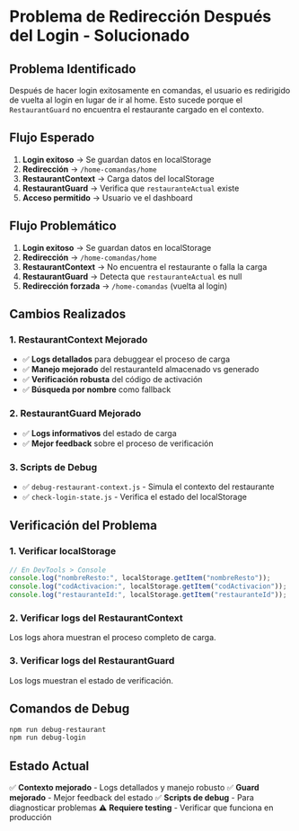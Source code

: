 # Problema de Redirección Después del Login - Solucionado

## Problema Identificado

Después de hacer login exitosamente en comandas, el usuario es redirigido de vuelta al login en lugar de ir al home. Esto sucede porque el `RestaurantGuard` no encuentra el restaurante cargado en el contexto.

## Flujo Esperado

1. **Login exitoso** → Se guardan datos en localStorage
2. **Redirección** → `/home-comandas/home`
3. **RestaurantContext** → Carga datos del localStorage
4. **RestaurantGuard** → Verifica que `restauranteActual` existe
5. **Acceso permitido** → Usuario ve el dashboard

## Flujo Problemático

1. **Login exitoso** → Se guardan datos en localStorage
2. **Redirección** → `/home-comandas/home`
3. **RestaurantContext** → No encuentra el restaurante o falla la carga
4. **RestaurantGuard** → Detecta que `restauranteActual` es null
5. **Redirección forzada** → `/home-comandas` (vuelta al login)

## Cambios Realizados

### 1. RestaurantContext Mejorado
- ✅ **Logs detallados** para debuggear el proceso de carga
- ✅ **Manejo mejorado** del restauranteId almacenado vs generado
- ✅ **Verificación robusta** del código de activación
- ✅ **Búsqueda por nombre** como fallback

### 2. RestaurantGuard Mejorado
- ✅ **Logs informativos** del estado de carga
- ✅ **Mejor feedback** sobre el proceso de verificación

### 3. Scripts de Debug
- ✅ `debug-restaurant-context.js` - Simula el contexto del restaurante
- ✅ `check-login-state.js` - Verifica el estado del localStorage

## Verificación del Problema

### 1. Verificar localStorage
```javascript
// En DevTools > Console
console.log("nombreResto:", localStorage.getItem("nombreResto"));
console.log("codActivacion:", localStorage.getItem("codActivacion"));
console.log("restauranteId:", localStorage.getItem("restauranteId"));
```

### 2. Verificar logs del RestaurantContext
Los logs ahora muestran el proceso completo de carga.

### 3. Verificar logs del RestaurantGuard
Los logs muestran el estado de verificación.

## Comandos de Debug

```bash
npm run debug-restaurant
npm run debug-login
```

## Estado Actual

✅ **Contexto mejorado** - Logs detallados y manejo robusto
✅ **Guard mejorado** - Mejor feedback del estado
✅ **Scripts de debug** - Para diagnosticar problemas
⚠️ **Requiere testing** - Verificar que funciona en producción
